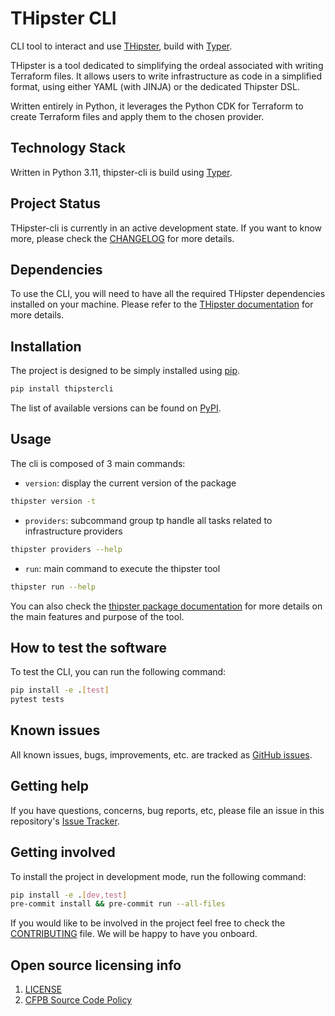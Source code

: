 # THipster CLI

CLI tool to interact and use [THipster](https://github.com/THipster/THipster), build with [Typer](https://typer.tiangolo.com/).

THipster is a tool dedicated to simplifying the ordeal associated with writing Terraform files.
It allows users to write infrastructure as code in a simplified format, using either YAML (with JINJA) or the dedicated Thipster DSL.

Written entirely in Python, it leverages the Python CDK for Terraform to create Terraform files and apply them to the chosen provider.


## Technology Stack
Written in Python 3.11, thipster-cli is build using [Typer](https://typer.tiangolo.com/).

## Project Status
THipster-cli is currently in an active development state. If you want to know more, please check the [CHANGELOG](CHANGELOG.md) for more details.

## Dependencies

To use the CLI, you will need to have all the required THipster dependencies installed on your machine. Please refer to the [THipster documentation](https://github.com/THipster/THipster#dependencies) for more details.

## Installation

The project is designed to be simply installed using [pip](https://pip.pypa.io/en/stable/).

```bash
pip install thipstercli
```

The list of available versions can be found on [PyPI](https://pypi.org/project/thipstercli/).

## Usage

The cli is composed of 3 main commands:
- `version`: display the current version of the package
```bash
thipster version -t
```

- `providers`: subcommand group tp handle all tasks related to infrastructure providers
```bash
thipster providers --help
```

- `run`: main command to execute the thipster tool
```bash
thipster run --help
```

You can also check the [thipster package documentation](https://github.com/THipster/THipster/tree/main#usage) for more details on the main features and purpose of the tool.

## How to test the software

To test the CLI, you can run the following command:

```bash
pip install -e .[test]
pytest tests
```

## Known issues

All known issues, bugs, improvements, etc. are tracked as [GitHub issues](https://github.com/THipster/THipster-cli/issues).

## Getting help

If you have questions, concerns, bug reports, etc, please file an issue in this repository's [Issue Tracker](https://github.com/THipster/THipster-cli/issues).

## Getting involved

To install the project in development mode, run the following command:

```bash
pip install -e .[dev,test]
pre-commit install && pre-commit run --all-files
```

If you would like to be involved in the project feel free to check the [CONTRIBUTING](https://github.com/THipster/THipster-cli/blob/main/CONTRIBUTING.md) file. We will be happy to have you onboard.

## Open source licensing info
1. [LICENSE](https://github.com/THipster/THipster-cli/blob/main/LICENSE)
3. [CFPB Source Code Policy](https://github.com/cfpb/source-code-policy/)
